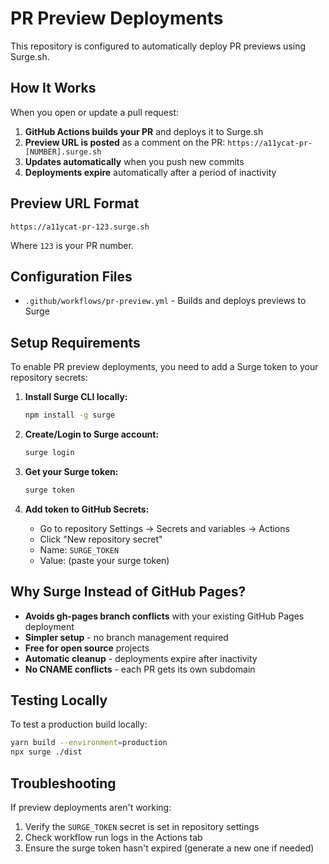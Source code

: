 # PR Preview Deployments

This repository is configured to automatically deploy PR previews using Surge.sh.

## How It Works

When you open or update a pull request:

1. **GitHub Actions builds your PR** and deploys it to Surge.sh
2. **Preview URL is posted** as a comment on the PR: `https://a11ycat-pr-[NUMBER].surge.sh`
3. **Updates automatically** when you push new commits
4. **Deployments expire** automatically after a period of inactivity

## Preview URL Format

```
https://a11ycat-pr-123.surge.sh
```

Where `123` is your PR number.

## Configuration Files

- `.github/workflows/pr-preview.yml` - Builds and deploys previews to Surge

## Setup Requirements

To enable PR preview deployments, you need to add a Surge token to your repository secrets:

1. **Install Surge CLI locally:**
   ```bash
   npm install -g surge
   ```

2. **Create/Login to Surge account:**
   ```bash
   surge login
   ```

3. **Get your Surge token:**
   ```bash
   surge token
   ```

4. **Add token to GitHub Secrets:**
   - Go to repository Settings → Secrets and variables → Actions
   - Click "New repository secret"
   - Name: `SURGE_TOKEN`
   - Value: (paste your surge token)

## Why Surge Instead of GitHub Pages?

- **Avoids gh-pages branch conflicts** with your existing GitHub Pages deployment
- **Simpler setup** - no branch management required
- **Free for open source** projects
- **Automatic cleanup** - deployments expire after inactivity
- **No CNAME conflicts** - each PR gets its own subdomain

## Testing Locally

To test a production build locally:

```bash
yarn build --environment=production
npx surge ./dist
```

## Troubleshooting

If preview deployments aren't working:

1. Verify the `SURGE_TOKEN` secret is set in repository settings
2. Check workflow run logs in the Actions tab
3. Ensure the surge token hasn't expired (generate a new one if needed)

